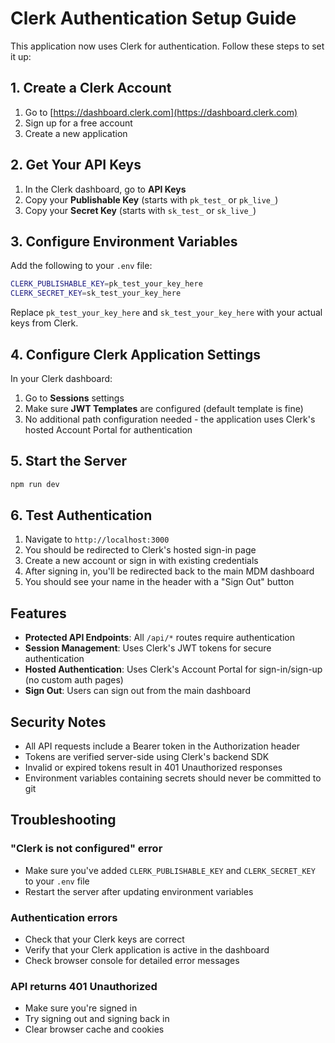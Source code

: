 # Clerk Authentication Setup Guide

This application now uses Clerk for authentication. Follow these steps to set it up:

## 1. Create a Clerk Account

1. Go to [https://dashboard.clerk.com](https://dashboard.clerk.com)
2. Sign up for a free account
3. Create a new application

## 2. Get Your API Keys

1. In the Clerk dashboard, go to **API Keys**
2. Copy your **Publishable Key** (starts with `pk_test_` or `pk_live_`)
3. Copy your **Secret Key** (starts with `sk_test_` or `sk_live_`)

## 3. Configure Environment Variables

Add the following to your `.env` file:

```bash
CLERK_PUBLISHABLE_KEY=pk_test_your_key_here
CLERK_SECRET_KEY=sk_test_your_key_here
```

Replace `pk_test_your_key_here` and `sk_test_your_key_here` with your actual keys from Clerk.

## 4. Configure Clerk Application Settings

In your Clerk dashboard:

1. Go to **Sessions** settings
2. Make sure **JWT Templates** are configured (default template is fine)
3. No additional path configuration needed - the application uses Clerk's hosted Account Portal for authentication

## 5. Start the Server

```bash
npm run dev
```

## 6. Test Authentication

1. Navigate to `http://localhost:3000`
2. You should be redirected to Clerk's hosted sign-in page
3. Create a new account or sign in with existing credentials
4. After signing in, you'll be redirected back to the main MDM dashboard
5. You should see your name in the header with a "Sign Out" button

## Features

- **Protected API Endpoints**: All `/api/*` routes require authentication
- **Session Management**: Uses Clerk's JWT tokens for secure authentication
- **Hosted Authentication**: Uses Clerk's Account Portal for sign-in/sign-up (no custom auth pages)
- **Sign Out**: Users can sign out from the main dashboard

## Security Notes

- All API requests include a Bearer token in the Authorization header
- Tokens are verified server-side using Clerk's backend SDK
- Invalid or expired tokens result in 401 Unauthorized responses
- Environment variables containing secrets should never be committed to git

## Troubleshooting

### "Clerk is not configured" error
- Make sure you've added `CLERK_PUBLISHABLE_KEY` and `CLERK_SECRET_KEY` to your `.env` file
- Restart the server after updating environment variables

### Authentication errors
- Check that your Clerk keys are correct
- Verify that your Clerk application is active in the dashboard
- Check browser console for detailed error messages

### API returns 401 Unauthorized
- Make sure you're signed in
- Try signing out and signing back in
- Clear browser cache and cookies
